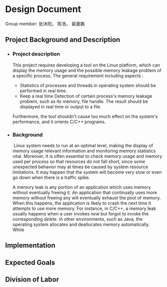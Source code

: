 # Design Document

Group member: 张沐阳， 陈浩， 裴嘉鹏

## Project Background and Description

- ### Project description

  This project requires developing a tool on the Linux platform, which can display the memory usage and the possible memory leakage problem of a specific process. The general requirement including aspects :

  - Statistics of processes and threads in operating system should be performed in real time.
  - Keep a real time Detection of certain process's memory leakage problem, such as its memory, file handle. The result should be displayed in real time or output to a file.

  Furthermore, the tool shouldn't cause too much effect on the system's performance, and it orients C/C++ programs.

- ### Background

  ​    Linux system needs to run at an optimal level, making the display of memory usage relevant information and monitoring memory statistics vital. Moreover, It is often essential to check memory usage and memory used per process so that resources do not fall short, since some unexpected behavior may at times be caused by system resource limitations. It may happen that the system will become very slow or even go down when there is a traffic spike. 

     A memory leak is any portion of an application which uses memory without eventually freeing it. An application that continually uses more memory without freeing any will eventually exhaust the pool of memory. When this happens, the application is likely to crash the next time it attempts to use more memory. For instance, in C/C++, a memory leak usually happens when a user invokes *new* but forgot to invoke the corresponding *delete*. In other environments, such as Java, the operating system allocates and deallocates memory automatically. While 



## Implementation







## Expected Goals





## Division of Labor